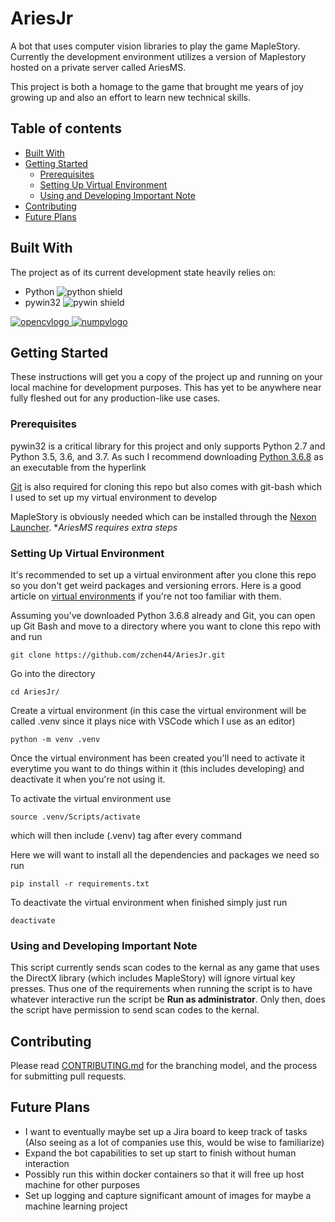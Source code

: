 # AriesJr

A bot that uses computer vision libraries to play the game MapleStory. 
Currently the development environment utilizes a version of Maplestory hosted on a private server called AriesMS.

This project is both a homage to the game that brought me years of joy growing up and also an effort to learn new technical skills.

## Table of contents
* [Built With](#built-with)
* [Getting Started](#getting-started)
  * [Prerequisites](#prerequisites)
  * [Setting Up Virtual Environment](#Setting-Up-Virtual-Environment)
  * [Using and Developing Important Note](#Using-and-Developing-Important-Note)
* [Contributing](#Contributing)
* [Future Plans](#Future-Plans)

## Built With
The project as of its current development state heavily relies on:
* Python ![python shield](https://img.shields.io/pypi/pyversions/pywin32)
* pywin32 ![pywin shield](https://img.shields.io/pypi/v/pywin32)

<a href="https://opencv.org/" target="_blank" rel="noopener noreferrer" />
<img src="https://dataset-academy.com/wp-content/uploads/2018/07/opencv_logo.png" alt="opencvlogo"/>
</a>

<a href="https://numpy.org/" target="_blank" rel="noopener noreferrer" />
<img src="https://upload.wikimedia.org/wikipedia/commons/thumb/1/1a/NumPy_logo.svg/200px-NumPy_logo.svg.png" alt="numpylogo"/>
</a>

## Getting Started
These instructions will get you a copy of the project up and running on your local machine for development purposes. This has yet to be anywhere near fully fleshed out for any production-like use cases.

### Prerequisites
pywin32 is a critical library for this project and only supports Python 2.7 and Python 3.5, 3.6, and 3.7.
As such I recommend downloading [Python 3.6.8](https://www.python.org/downloads/release/python-368/) as an executable from the hyperlink

[Git](https://git-scm.com/downloads) is also required for cloning this repo but also comes with git-bash which I used to set up my virtual environment to develop

MapleStory is obviously needed which can be installed through the [Nexon Launcher](https://games.nexon.net/nexonlauncher). \**AriesMS requires extra steps*

### Setting Up Virtual Environment
It's recommended to set up a virtual environment after you clone this repo so you don't get weird packages and versioning errors.
Here is a good article on [virtual environments](https://medium.com/@dakota.lillie/an-introduction-to-virtual-environments-in-python-ce16cda92853) if you're not too familiar with them.

Assuming you've downloaded Python 3.6.8 already and Git, you can open up Git Bash and move to a directory where you want to clone this repo with and run
```
git clone https://github.com/zchen44/AriesJr.git
```
Go into the directory
```
cd AriesJr/
```
Create a virtual environment (in this case the virtual environment will be called .venv since it plays nice with VSCode which I use as an editor)
```
python -m venv .venv
```

Once the virtual environment has been created you'll need to activate it everytime you want to do things within it (this includes developing) and deactivate it when you're not using it.

To activate the virtual environment use
```
source .venv/Scripts/activate
```
which will then include (.venv) tag after every command

Here we will want to install all the dependencies and packages we need so run
```
pip install -r requirements.txt
```
To deactivate the virtual environment when finished simply just run
```
deactivate
```

### Using and Developing Important Note
This script currently sends scan codes to the kernal as any game that uses the DirectX library (which includes MapleStory) will ignore virtual key presses.
Thus one of the requirements when running the script is to have whatever interactive run the script be **Run as administrator**. 
Only then, does the script have permission to send scan codes to the kernal.

## Contributing
Please read [CONTRIBUTING.md](https://github.com/zchen44/AriesJr/blob/develop/CONTRIBUTING.md) for the branching model, and the process for submitting pull requests.

## Future Plans
* I want to eventually maybe set up a Jira board to keep track of tasks (Also seeing as a lot of companies use this, would be wise to familiarize)
* Expand the bot capabilities to set up start to finish without human interaction
* Possibly run this within docker containers so that it will free up host machine for other purposes
* Set up logging and capture significant amount of images for maybe a machine learning project
